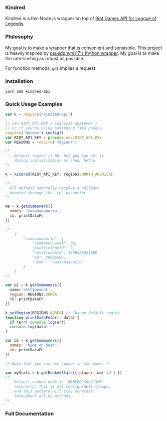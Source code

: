 ### Kindred

Kindred is a thin Node.js wrapper on top of [Riot Games API for League of Legends](developer.riotgames.com).

### Philosophy

My goal is to make a wrapper that is convenient and sensisible. This project is heavily inspired by [psuedonym117's Python wrapper](https://github.com/pseudonym117/Riot-Watcher). My goal is to make the rate-limiting as robust as possible.

For function methods, ```get``` implies a request.
### Installation

```
yarn add kindred-api
```

### Quick Usage Examples

```javascript
var k = require('kindred-api')

// var RIOT_API_KEY = require('whatever')
// or if you're using something like dotenv..
require('dotenv').config()
var RIOT_API_KEY = process.env.RIOT_API_KEY
var REGIONS = require('regions')

/*
    Default region is NA, but you can set it
    during initialization as shown below.
*/

k = kindred(RIOT_API_KEY, regions.NORTH_AMERICA)

/*
  All methods naturally receive a callback
  denoted through the `cb` parameter.
*/

me = k.getSummoners({
  names: 'caaaaaaaaaria',
  cb: printDataFn
})

/*
    {
        "caaaaaaaaaria": {
            "summonerLevel": 30,
            "profileIconId": 7,
            "revisionDate": 1490256623000,
            "id": 20026563,
            "name": "caaaaaaaaarIa"
        }
    }
*/

var p1 = k.getSummoners({
  name='sktt1peanut',
  region: REGIONS.KOREA,
  cb: printDataFn
})

k.setRegion(REGIONS.KOREA) // Change default region
function printDataFn(err, data) {
  if (err) console.log(err)
  console.log(data)
}

var p2 = k.getSummoners({
  names: 'hide on bush',
  cb: printDataFn
})

/* Note that you can use spaces in the name. */

var myStats = k.getRankedStats({ player: me['id'] })
/*
    Default ranked mode is 'RANKED_SOLO_5X5'
    naturally. This is all configurable though,
    and this pattern will stay constant
    throughout all my methods.
*/
```

### Full Documentation